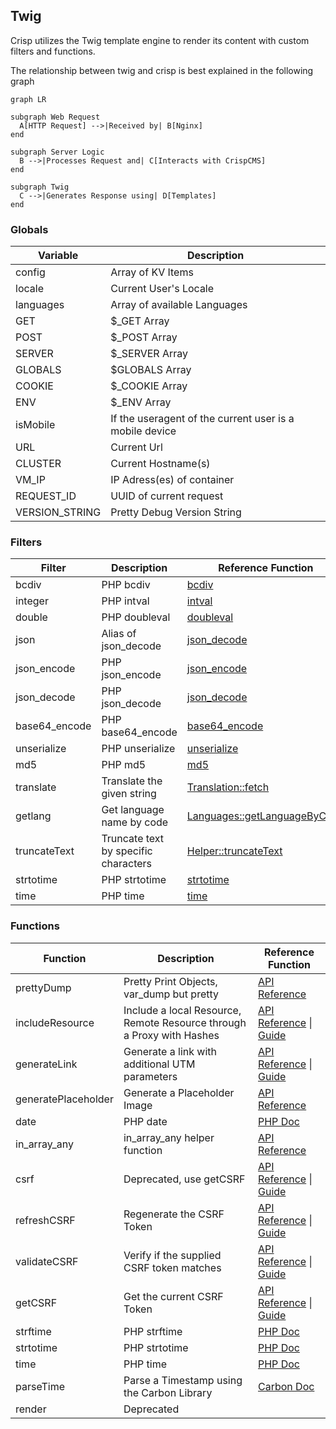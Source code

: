 ## Twig

Crisp utilizes the Twig template engine to render its content with custom filters and functions.

The relationship between twig and crisp is best explained in the following graph

```mermaid
graph LR

subgraph Web Request
  A[HTTP Request] -->|Received by| B[Nginx]
end

subgraph Server Logic
  B -->|Processes Request and| C[Interacts with CrispCMS]
end

subgraph Twig
  C -->|Generates Response using| D[Templates]
end

```

### Globals

| Variable       | Description                                             |
|----------------|---------------------------------------------------------|
| config         | Array of KV Items                                       |
| locale         | Current User's Locale                                   |
| languages      | Array of available Languages                            |
| GET            | $_GET Array                                             |
| POST           | $_POST Array                                            |
| SERVER         | $_SERVER Array                                          |
| GLOBALS        | $GLOBALS Array                                          |
| COOKIE         | $_COOKIE Array                                          |
| ENV            | $_ENV Array                                             |
| isMobile       | If the useragent of the current user is a mobile device |
| URL            | Current Url                                             |
| CLUSTER        | Current Hostname(s)                                     |
| VM_IP          | IP Adress(es) of container                              |
| REQUEST_ID     | UUID of current request                                 |
| VERSION_STRING | Pretty Debug Version String                             |


### Filters
| Filter        | Description                          | Reference Function                                                                                                                                   |
|---------------|--------------------------------------|------------------------------------------------------------------------------------------------------------------------------------------------------|
| bcdiv         | PHP bcdiv                            | [bcdiv](https://www.php.net/manual/en/function.bcdiv.php)                                                                                            |
| integer       | PHP intval                           | [intval](https://www.php.net/manual/en/function.intval.php)                                                                                          |
| double        | PHP doubleval                        | [doubleval](https://www.php.net/manual/en/function.doubleval.php)                                                                                    |
| json          | Alias of json_decode                 | [json_decode](https://www.php.net/manual/en/function.json-decode.php)                                                                                |
| json_encode   | PHP json_encode                      | [json_encode](https://www.php.net/manual/en/function.json-encode.php)                                                                                |
| json_decode   | PHP json_decode                      | [json_decode](https://www.php.net/manual/en/function.json-decode.php)                                                                                |
| base64_encode | PHP base64_encode                    | [base64_encode](https://www.php.net/manual/en/function.base64-encode.php)                                                                            |
| unserialize   | PHP unserialize                      | [unserialize](https://www.php.net/manual/en/function.unserialize.php)                                                                                |
| md5           | PHP md5                              | [md5](https://www.php.net/manual/en/function.md5.php)                                                                                                |
| translate     | Translate the given string           | [Translation::fetch](https://crispcms.jrbit.de/api/da/d71/classcrisp_1_1api_1_1_translation.html#ac3eb935cc896c46f385bb29ce8e5b8bb)                  |
| getlang       | Get language name by code            | [Languages::getLanguageByCode](https://crispcms.jrbit.de/api/df/d3a/classcrisp_1_1api_1_1lists_1_1_languages.html#a3fc784b856bc4ccfd560f055a14b54c1) |
| truncateText  | Truncate text by specific characters | [Helper::truncateText](https://crispcms.jrbit.de/api/dc/d9c/classcrisp_1_1api_1_1_helper.html#a203b5d4956d3d5af2ebf5192613f1f3b)                     |
| strtotime     | PHP strtotime                        | [strtotime](https://www.php.net/manual/en/function.strtotime.php)                                                                                    |
| time          | PHP time                             | [time](https://www.php.net/manual/en/function.time.php)                                                                                              |


### Functions

| Function            | Description                                                           | Reference Function                                                                                                                                       |
|---------------------|-----------------------------------------------------------------------|----------------------------------------------------------------------------------------------------------------------------------------------------------|
| prettyDump          | Pretty Print Objects, var_dump but pretty                             | [API Reference](https://crispcms.jrbit.de/api/dc/d9c/classcrisp_1_1api_1_1_helper.html#a93a7eee8cb14ed9864e7195da83b4a32)                                |
| includeResource     | Include a local Resource, Remote Resource through a Proxy with Hashes | [API Reference](https://crispcms.jrbit.de/api/d5/d1d/classcrisp_1_1core_1_1_themes.html#a3b3268ad7cf31480c61707b1cfa736c4) \| [Guide](/themes/resources) |
| generateLink        | Generate a link with additional UTM parameters                        | [API Reference](https://crispcms.jrbit.de/api/dc/d9c/classcrisp_1_1api_1_1_helper.html#a4b4c57aa3fd0d4b3de1cc478bc4f7c99) \| [Guide](/themes/links)      |
| generatePlaceholder | Generate a Placeholder Image                                          | [API Reference](https://crispcms.jrbit.de/api/dc/d9c/classcrisp_1_1api_1_1_helper.html#a01423e47dde2182fe83bec3a8bbca984)                                |
| date                | PHP date                                                              | [PHP Doc](https://www.php.net/manual/en/function.date.php)                                                                                               |
| in_array_any        | in_array_any helper function                                          | [API Reference](https://crispcms.jrbit.de/api/dc/d9c/classcrisp_1_1api_1_1_helper.html#aac91f8010ad40dc069511f3534eb4fa3)                                |
| csrf                | Deprecated, use getCSRF                                               | [API Reference](https://crispcms.jrbit.de/api/df/dd6/classcrisp_1_1core_1_1_security.html#a755b8ffb10f860314862366b34704ace) \| [Guide](/themes/csrf)    |
| refreshCSRF         | Regenerate the CSRF Token                                             | [API Reference](https://crispcms.jrbit.de/api/df/dd6/classcrisp_1_1core_1_1_security.html#ac4b0bc804a94bb993babdc767e9f17f5)  \| [Guide](/themes/csrf)   |
| validateCSRF        | Verify if the supplied CSRF token matches                             | [API Reference](https://crispcms.jrbit.de/api/df/dd6/classcrisp_1_1core_1_1_security.html#ac4b0bc804a94bb993babdc767e9f17f5)  \| [Guide](/themes/csrf)   |
| getCSRF             | Get the current CSRF Token                                            | [API Reference](https://crispcms.jrbit.de/api/df/dd6/classcrisp_1_1core_1_1_security.html#a755b8ffb10f860314862366b34704ace) \| [Guide](/themes/csrf)    |
| strftime            | PHP strftime                                                          | [PHP Doc](https://www.php.net/manual/en/function.strftime.php)                                                                                           |
| strtotime           | PHP strtotime                                                         | [PHP Doc](https://www.php.net/manual/en/function.strtotime.php)                                                                                          |
| time                | PHP time                                                              | [PHP Doc](https://www.php.net/manual/en/function.time.php)                                                                                               |
| parseTime           | Parse a Timestamp using the Carbon Library                            | [Carbon Doc](https://carbon.nesbot.com/docs/)                                                                                                            |
| render              | Deprecated                                                            |                                                                                                                                                          |